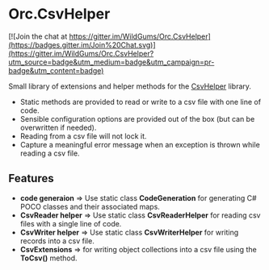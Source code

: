 Orc.CsvHelper
=================

[![Join the chat at https://gitter.im/WildGums/Orc.CsvHelper](https://badges.gitter.im/Join%20Chat.svg)](https://gitter.im/WildGums/Orc.CsvHelper?utm_source=badge&utm_medium=badge&utm_campaign=pr-badge&utm_content=badge)

Small library of extensions and helper methods for the [CsvHelper](http://joshclose.github.io/CsvHelper) library.

- Static methods are provided to read or write to a csv file with one line of code.
- Sensible configuration options are provided out of the box (but can be overwritten if needed).
- Reading from a csv file will not lock it.
- Capture a meaningful error message when an exception is thrown while reading a csv file. 

Features
----------

- **code generaion** => Use static class **CodeGeneration** for generating C# POCO classes and their associated maps.
- **CsvReader helper** => Use static class **CsvReaderHelper** for reading csv files with a single line of code.
- **CsvWriter helper** => Use static class **CsvWriterHelper** for writing records into a csv file.
- **CsvExtensions** => for writing object collections into a csv file using the **ToCsv()** method.
